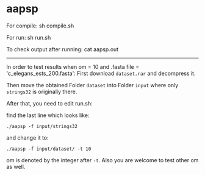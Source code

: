 # aapsp

For compile:
sh compile.sh

For run:
sh run.sh

To check output after running:
cat aapsp.out

------
In order to test results when om = 10 and .fasta file = 'c_elegans_ests_200.fasta':
First download `dataset.rar` and decompress it.

Then move the obtained Folder `dataset` into Folder `input` where only `strings32` is originally there.

After that, you need to edit run.sh:

find the last line which looks like: 
```
./aapsp -f input/strings32
``` 
and change it to:
```
./aapsp -f input/dataset/ -t 10
```
om is denoted by the integer after `-t`.
Also you are welcome to test other om as well.
